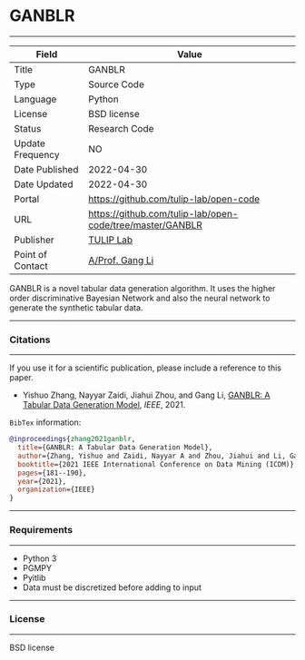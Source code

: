 # GANBLR
---

| Field | Value |
| --- | --- |
| Title | GANBLR  |
| Type | Source Code |
| Language | Python |
| License | BSD license  |
| Status | Research Code |
| Update Frequency | NO |
| Date Published | 2022-04-30  |
| Date Updated |  2022-04-30 |
| Portal | https://github.com/tulip-lab/open-code |
| URL | https://github.com/tulip-lab/open-code/tree/master/GANBLR|
| Publisher |[TULIP Lab](http://www.tulip.org.au/) |
| Point of Contact |[A/Prof. Gang Li](https://github.com/tuliplab) |


GANBLR is a novel tabular data generation algorithm. It uses the higher order discriminative Bayesian Network and also the neural network to generate the synthetic tabular data.

---
### Citations
---

If you use it for a scientific publication, please include a reference to this paper.

* Yishuo Zhang, Nayyar Zaidi, Jiahui Zhou, and Gang Li, [GANBLR: A Tabular Data Generation Model](https://ieeexplore.ieee.org/abstract/document/9679177), <i>IEEE</i>, 2021.

`BibTex` information:

```bibtex
@inproceedings{zhang2021ganblr,
  title={GANBLR: A Tabular Data Generation Model},
  author={Zhang, Yishuo and Zaidi, Nayyar A and Zhou, Jiahui and Li, Gang},
  booktitle={2021 IEEE International Conference on Data Mining (ICDM)},
  pages={181--190},
  year={2021},
  organization={IEEE}
}
```

<!-- The related dataset for above paper can be found at [UCI dataset](https://github.com/tulip-lab/open-data): -->

---
###  Requirements
---

* Python 3
* PGMPY
* Pyitlib
* Data must be discretized before adding to input
---
### License
---

BSD license
